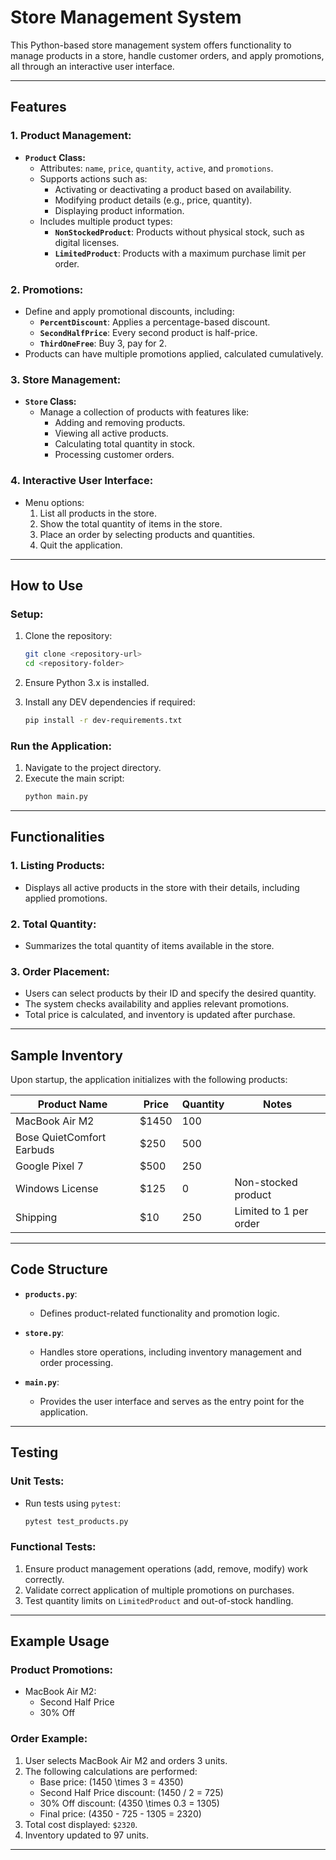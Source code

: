 # Store Management System

This Python-based store management system offers functionality to manage products in a store, handle customer orders, and apply promotions, all through an interactive user interface.

---

## Features

### **1. Product Management:**
- **`Product` Class:**
   - Attributes: `name`, `price`, `quantity`, `active`, and `promotions`.
   - Supports actions such as:
      - Activating or deactivating a product based on availability.
      - Modifying product details (e.g., price, quantity).
      - Displaying product information.
   - Includes multiple product types:
      - **`NonStockedProduct`**: Products without physical stock, such as digital licenses.
      - **`LimitedProduct`**: Products with a maximum purchase limit per order.

### **2. Promotions:**
- Define and apply promotional discounts, including:
   - **`PercentDiscount`**: Applies a percentage-based discount.
   - **`SecondHalfPrice`**: Every second product is half-price.
   - **`ThirdOneFree`**: Buy 3, pay for 2.
- Products can have multiple promotions applied, calculated cumulatively.

### **3. Store Management:**
- **`Store` Class:**
   - Manage a collection of products with features like:
      - Adding and removing products.
      - Viewing all active products.
      - Calculating total quantity in stock.
      - Processing customer orders.

### **4. Interactive User Interface:**
- Menu options:
   1. List all products in the store.
   2. Show the total quantity of items in the store.
   3. Place an order by selecting products and quantities.
   4. Quit the application.

---

## How to Use

### **Setup:**
1. Clone the repository:
   ```bash
   git clone <repository-url>
   cd <repository-folder>
   ```

2. Ensure Python 3.x is installed.

3. Install any DEV dependencies if required:
   ```bash
   pip install -r dev-requirements.txt
   ```

### **Run the Application:**
1. Navigate to the project directory.
2. Execute the main script:
   ```bash
   python main.py
   ```

---

## Functionalities

### **1. Listing Products:**
- Displays all active products in the store with their details, including applied promotions.

### **2. Total Quantity:**
- Summarizes the total quantity of items available in the store.

### **3. Order Placement:**
- Users can select products by their ID and specify the desired quantity.
- The system checks availability and applies relevant promotions.
- Total price is calculated, and inventory is updated after purchase.

---

## Sample Inventory
Upon startup, the application initializes with the following products:

| Product Name                | Price  | Quantity | Notes                       |
|-----------------------------|--------|----------|-----------------------------|
| MacBook Air M2              | $1450  | 100      |                             |
| Bose QuietComfort Earbuds   | $250   | 500      |                             |
| Google Pixel 7              | $500   | 250      |                             |
| Windows License             | $125   | 0        | Non-stocked product         |
| Shipping                    | $10    | 250      | Limited to 1 per order      |

---

## Code Structure

- **`products.py`**:
   - Defines product-related functionality and promotion logic.

- **`store.py`**:
   - Handles store operations, including inventory management and order processing.

- **`main.py`**:
   - Provides the user interface and serves as the entry point for the application.

---

## Testing

### **Unit Tests:**
- Run tests using `pytest`:
  ```bash
  pytest test_products.py
  ```

### **Functional Tests:**
1. Ensure product management operations (add, remove, modify) work correctly.
2. Validate correct application of multiple promotions on purchases.
3. Test quantity limits on `LimitedProduct` and out-of-stock handling.


---

## Example Usage

### **Product Promotions:**
- MacBook Air M2:
   - Second Half Price
   - 30% Off

### **Order Example:**
1. User selects MacBook Air M2 and orders 3 units.
2. The following calculations are performed:
   - Base price: \(1450 \times 3 = 4350\)
   - Second Half Price discount: \(1450 / 2 = 725\)
   - 30% Off discount: \(4350 \times 0.3 = 1305\)
   - Final price: \(4350 - 725 - 1305 = 2320\)
3. Total cost displayed: `$2320`.
4. Inventory updated to 97 units.

---
